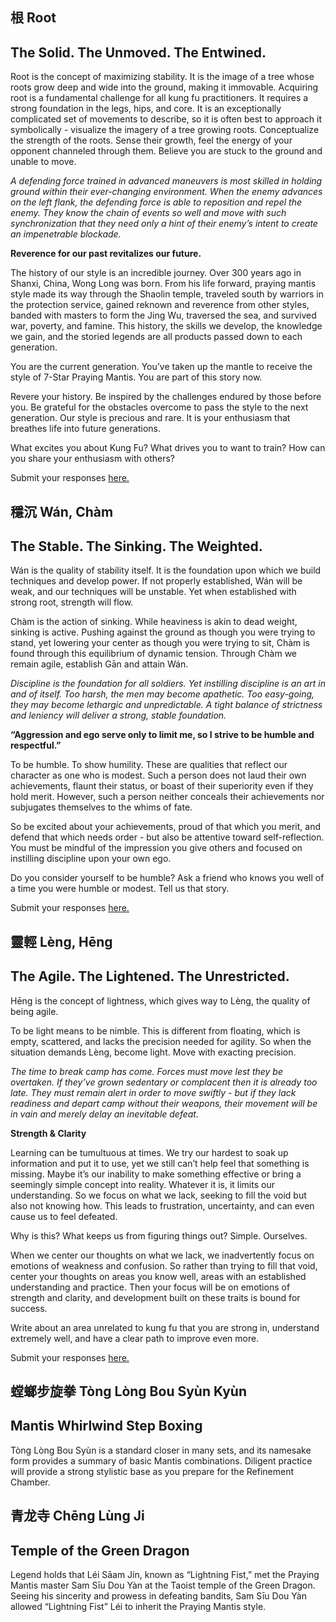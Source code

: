 <section id='r6-mind1-desc'>

# 根 Root
## The Solid.  The Unmoved.  The Entwined.

Root is the concept of maximizing stability.  It is the image of a tree whose roots grow deep and wide into the ground, making it immovable.  Acquiring root is a fundamental challenge for all kung fu practitioners.  It requires a strong foundation in the legs, hips, and core.  It is an exceptionally complicated set of movements to describe, so it is often best to approach it symbolically - visualize the imagery of a tree growing roots.  Conceptualize the strength of the roots.  Sense their growth, feel the energy of your opponent channeled through them.  Believe you are stuck to the ground and unable to move. 

*A defending force trained in advanced maneuvers is most skilled in holding ground within their ever-changing environment.  When the enemy advances on the left flank, the defending force is able to reposition and repel the enemy.  They know the chain of events so well and move with such synchronization that they need only a hint of their enemy’s intent to create an impenetrable blockade.*
</section>


<section id='r6-mind1-tasks'>

**Reverence for our past revitalizes our future.**

The history of our style is an incredible journey.  Over 300 years ago in Shanxi, China, Wong Long was born.  From his life forward, praying mantis style made its way through the Shaolin temple, traveled south by warriors in the protection service, gained reknown and reverence from other styles, banded with masters to form the Jing Wu,  traversed the sea, and survived war, poverty, and famine.  This history, the skills we develop, the knowledge we gain, and the storied legends are all products passed down to each generation.  

You are the current generation. You’ve taken up the mantle to receive the style of 7-Star Praying Mantis.  You are part of this story now.  

Revere your history.  Be inspired by the challenges endured by those before you.  Be grateful for the obstacles overcome to pass the style to the next generation.  Our style is precious and rare.  It is your enthusiasm that breathes life into future generations.

What excites you about Kung Fu?  What drives you to want to train?  How can you share your enthusiasm with others?

Submit your responses <a href="">here.</a>
</section>



<section id='r6-mind2-desc'>

# 穩沉 Wán, Chàm
## The Stable.  The Sinking.  The Weighted.

Wán is the quality of stability itself.  It is the foundation upon which we build techniques and develop power.  If not properly established, Wán will be weak, and our techniques will be unstable.  Yet when established with strong root, strength will flow.

Chàm is the action of sinking.  While heaviness is akin to dead weight, sinking is active.  Pushing against the ground as though you were trying to stand, yet lowering your center as though you were trying to sit, Chàm is found through this equilibrium of dynamic tension.  Through Chàm we remain agile, establish Gān and attain Wán.

*Discipline is the foundation for all soldiers.  Yet instilling discipline is an art in and of itself.  Too harsh, the men may become apathetic.  Too easy-going, they may become lethargic and unpredictable.  A tight balance of strictness and leniency will deliver a strong, stable foundation.*
</section>


<section id='r6-mind2-tasks'>

**“Aggression and ego serve only to limit me, so I strive to be humble and respectful.”**

To be humble.  To show humility.  These are qualities that reflect our character as one who is modest.  Such a person does not laud their own achievements, flaunt their status, or boast of their superiority even if they hold merit.  However, such a person neither conceals their achievements nor subjugates themselves to the whims of fate.

So be excited about your achievements, proud of that which you merit, and defend that which needs order - but also be attentive toward self-reflection.  You must be mindful of the impression you give others and focused on instilling discipline upon your own ego.

Do you consider yourself to be humble?
Ask a friend who knows you well of a time you were humble or modest.  Tell us that story.

Submit your responses <a href="">here.</a>
</section>


<section id='r6-mind3-desc'>

# 靈輕 Lèng, Hēng
## The Agile.  The Lightened.  The Unrestricted.

Hēng is the concept of lightness, which gives way to Lèng, the quality of being agile.  

To be light means to be nimble.  This is different from floating, which is empty, scattered, and lacks the precision needed for agility.  So when the situation demands Lèng, become light.  Move with exacting precision.

*The time to break camp has come.  Forces must move lest they be overtaken.  If they’ve grown sedentary or complacent then it is already too late.  They must remain alert in order to move swiftly - but if they lack readiness and depart camp without their weapons, their movement will be in vain and merely delay an inevitable defeat.*
</section>


<section id='r6-mind3-tasks'>

**Strength & Clarity**

Learning can be tumultuous at times.  We try our hardest to soak up information and put it to use, yet we still can’t help feel that something is missing.  Maybe it’s our inability to make something effective or bring a seemingly simple concept into reality.  Whatever it is, it limits our understanding.  So we focus on what we lack, seeking to fill the void but also not knowing how.  This leads to frustration, uncertainty, and can even cause us to feel defeated.

Why is this?  What keeps us from figuring things out?  Simple. Ourselves.

When we center our thoughts on what we lack, we inadvertently focus on emotions of weakness and confusion.  So rather than trying to fill that void, center your thoughts on areas you know well, areas with an established understanding and practice.  Then your focus will be on emotions of strength and clarity, and development built on these traits is bound for success.

Write about an area unrelated to kung fu that you are strong in, understand extremely well, and have a clear path to improve even more.

Submit your responses <a href="">here.</a>
</section>



<section id='r6-tech1-desc'>

# 螳螂步旋拳 Tòng Lòng Bou Syùn Kyùn
## Mantis Whirlwind Step Boxing

Tòng Lòng Bou Syùn is a standard closer in many sets, and its namesake form provides a summary of basic Mantis combinations.  Diligent practice will provide a strong stylistic base as you prepare for the Refinement Chamber. 
</section>


<section id='r6-manual-desc'>

# 青龙寺 Chēng Lùng Ji
## Temple of the Green Dragon

Legend holds that Léi Sāam Jín, known as “Lightning Fist,” met the Praying Mantis master Sam Sīu Dou Yàn at the Taoist temple of the Green Dragon.  Seeing his sincerity and prowess in defeating bandits, Sam Sīu Dou Yàn allowed “Lightning Fist” Léi to inherit the Praying Mantis style. 
</section>